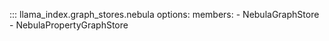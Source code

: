 ::: llama_index.graph_stores.nebula
    options:
      members:
        - NebulaGraphStore
        - NebulaPropertyGraphStore